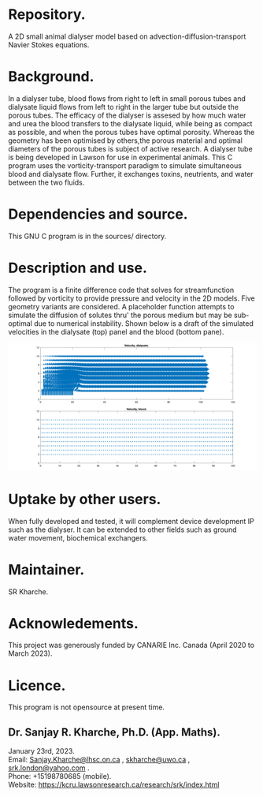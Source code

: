 # Repository.

A 2D small animal dialyser model based on advection-diffusion-transport Navier Stokes equations.

# Background. 

In a dialyser tube, blood flows from right to left in small porous tubes and dialysate liquid flows from left to right in the larger tube but
outside the porous tubes. The efficacy of the dialyser is assesed by how much water and urea the blood transfers to the dialysate liquid, while being as compact as possible, and when the porous tubes have optimal porosity. Whereas the geometry has been optimised by others,the porous material and optimal diameters of the porous tubes is subject of active research. A dialyser tube is being developed in Lawson for use in experimental animals. This C program uses the vorticity-transport paradigm to simulate simultaneous blood and dialysate flow. Further, it exchanges toxins, neutrients, and water between the two fluids.

# Dependencies and source.

This GNU C program is in the sources/ directory.

# Description and use.

The program is a finite difference code that solves for streamfunction followed by vorticity to provide pressure and velocity in the 2D models. Five geometry variants are considered. A placeholder function attempts to simulate the diffusion of solutes thru' the porous medium but may be sub-optimal due to numerical instability. Shown below is a draft of the simulated velocities in the dialysate (top) panel and the blood (bottom pane).  

![srkDDraft](model2_velocities.png)

# Uptake by other users.

When fully developed and tested, it will complement device development IP such as the dialyser. It can be extended to other fields such as ground water movement, biochemical exchangers.

# Maintainer.

SR Kharche.

# Acknowledements.

This project was generously funded by CANARIE Inc. Canada (April 2020 to March 2023). 

# Licence.

This program is not opensource at present time.

## Dr. Sanjay R. Kharche, Ph.D. (App. Maths).  
January 23rd, 2023.  
Email: Sanjay.Kharche@lhsc.on.ca , skharche@uwo.ca , srk.london@yahoo.com .  
Phone: +15198780685 (mobile).  
Website: https://kcru.lawsonresearch.ca/research/srk/index.html  

